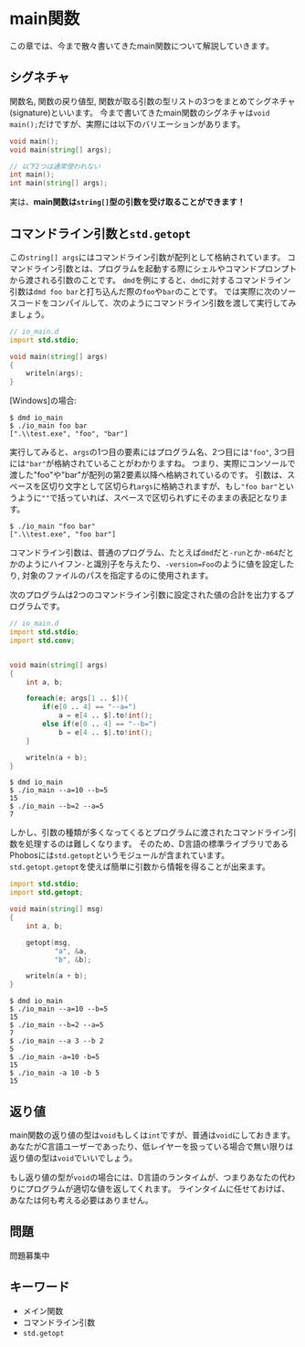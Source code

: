 # main関数

この章では、今まで散々書いてきたmain関数について解説していきます。

## シグネチャ

関数名, 関数の戻り値型, 関数が取る引数の型リストの3つをまとめてシグネチャ(signature)といいます。
今まで書いてきたmain関数のシグネチャは`void main();`だけですが、実際には以下のバリエーションがあります。

~~~~d
void main();
void main(string[] args);

// 以下2つは通常使われない
int main();
int main(string[] args);
~~~~

実は、**main関数は`string[]`型の引数を受け取ることができます！**


## コマンドライン引数と`std.getopt`

この`string[] args`にはコマンドライン引数が配列として格納されています。
コマンドライン引数とは、プログラムを起動する際にシェルやコマンドプロンプトから渡される引数のことです。
`dmd`を例にすると、`dmd`に対するコマンドライン引数は`dmd foo bar`と打ち込んだ際の`foo`や`bar`のことです。
では実際に次のソースコードをコンパイルして、次のようにコマンドライン引数を渡して実行してみましょう。

~~~~d
// io_main.d
import std.stdio;

void main(string[] args)
{
    writeln(args);
}
~~~~


[Windows]の場合:

~~~~
$ dmd io_main
$ ./io_main foo bar
[".\\test.exe", "foo", "bar"]
~~~~

実行してみると、`args`の1つ目の要素にはプログラム名、2つ目には`"foo"`, 3つ目には`"bar"`が格納されていることがわかりますね。
つまり、実際にコンソールで渡した"foo"や"bar"が配列の第2要素以降へ格納されているのです。
引数は、スペースを区切り文字として区切られ`args`に格納されますが、もし`"foo bar"`というように`""`で括っていれば、スペースで区切られずにそのままの表記となります。

~~~~
$ ./io_main "foo bar"
[".\\test.exe", "foo bar"]
~~~~

コマンドライン引数は、普通のプログラム、たとえば`dmd`だと`-run`とか`-m64`だとかのようにハイフン`-`と識別子を与えたり、`-version=Foo`のように値を設定したり, 対象のファイルのパスを指定するのに使用されます。

次のプログラムは2つのコマンドライン引数に設定された値の合計を出力するプログラムです。

~~~~d
// io_main.d
import std.stdio;
import std.conv;


void main(string[] args)
{
    int a, b;

    foreach(e; args[1 .. $]){
        if(e[0 .. 4] == "--a=")
            a = e[4 .. $].to!int();
        else if(e[0 .. 4] == "--b=")
            b = e[4 .. $].to!int();
    }

    writeln(a + b);
}
~~~~

~~~~
$ dmd io_main
$ ./io_main --a=10 --b=5
15
$ ./io_main --b=2 --a=5
7
~~~~

しかし、引数の種類が多くなってくるとプログラムに渡されたコマンドライン引数を処理するのは難しくなります。
そのため、D言語の標準ライブラリであるPhobosには`std.getopt`というモジュールが含まれています。
`std.getopt.getopt`を使えば簡単に引数から情報を得ることが出来ます。

~~~~d
import std.stdio;
import std.getopt;

void main(string[] msg)
{
    int a, b;

    getopt(msg,
           "a", &a,
           "b", &b);

    writeln(a + b);
}
~~~~

~~~~
$ dmd io_main
$ ./io_main --a=10 --b=5
15
$ ./io_main --b=2 --a=5
7
$ ./io_main --a 3 --b 2
5
$ ./io_main -a=10 -b=5
15
$ ./io_main -a 10 -b 5
15
~~~~


## 返り値

main関数の返り値の型は`void`もしくは`int`ですが、普通は`void`にしておきます。
あなたがC言語ユーザーであったり、低レイヤーを扱っている場合で無い限りは返り値の型は`void`でいいでしょう。

もし返り値の型が`void`の場合には、D言語のランタイムが、つまりあなたの代わりにプログラムが適切な値を返してくれます。
ラインタイムに任せておけば、あなたは何も考える必要はありません。


## 問題

問題募集中


## キーワード

* メイン関数
* コマンドライン引数
* `std.getopt`
